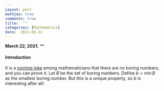 ```yaml
---
Layout: post
mathjax: true
comments: true
title:  ""
categories: [Mathematics]
date:  2021-03-22
---
```


**March 22, 2021.** **

#### Introduction

It is a [running joke](https://en.wikipedia.org/wiki/Interesting_number_paradox) among mathematicians that there are no boring
numbers, and you can prove it. Let $B$ be the set of boring numbers.
Define $b = \min B$ as the smallest boring number.
But this is a unique property, so $b$ is interesting after all!

